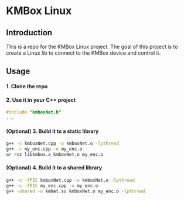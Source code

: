 # KMBox Linux

## Introduction
This is a repo for the KMBox Linux project. The goal of this project is to create a Linux lib to connect to the KMBox device and control it.

## Usage
#### 1. Clone the repo
#### 2. Use it in your C++ project
```cpp
#include "kmboxNet.h"
...
```
#### (Optional) 3. Build it to a static library
```bash
g++ -c kmboxNet.cpp -o kmboxNet.o -lpthread
g++ -c my_enc.cpp -o my_enc.o
ar rcs libkmbox.a kmboxNet.o my_enc.o
```

#### (Optional) 4. Build it to a shared library
```bash
g++ -c -fPIC kmboxNet.cpp -o kmboxNet.o -lpthread
g++ -c -fPIC my_enc.cpp -o my_enc.o
g++ -shared -o kmNet.so kmboxNet.o my_enc.o -lpthread
```
